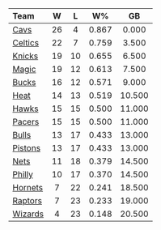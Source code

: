 | Team                            |  W  |  L  |  W%   |   GB   |
|:--------------------------------|:---:|:---:|:-----:|:------:|
| [Cavs](/r/clevelandcavs)        | 26  |  4  | 0.867 | 0.000  |
| [Celtics](/r/bostonceltics)     | 22  |  7  | 0.759 | 3.500  |
| [Knicks](/r/NYKnicks)           | 19  | 10  | 0.655 | 6.500  |
| [Magic](/r/OrlandoMagic)        | 19  | 12  | 0.613 | 7.500  |
| [Bucks](/r/MkeBucks)            | 16  | 12  | 0.571 | 9.000  |
| [Heat](/r/heat)                 | 14  | 13  | 0.519 | 10.500 |
| [Hawks](/r/AtlantaHawks)        | 15  | 15  | 0.500 | 11.000 |
| [Pacers](/r/pacers)             | 15  | 15  | 0.500 | 11.000 |
| [Bulls](/r/chicagobulls)        | 13  | 17  | 0.433 | 13.000 |
| [Pistons](/r/DetroitPistons)    | 13  | 17  | 0.433 | 13.000 |
| [Nets](/r/GoNets)               | 11  | 18  | 0.379 | 14.500 |
| [Philly](/r/sixers)             | 10  | 17  | 0.370 | 14.500 |
| [Hornets](/r/CharlotteHornets)  |  7  | 22  | 0.241 | 18.500 |
| [Raptors](/r/torontoraptors)    |  7  | 23  | 0.233 | 19.000 |
| [Wizards](/r/washingtonwizards) |  4  | 23  | 0.148 | 20.500 |